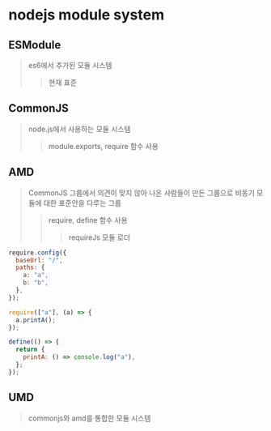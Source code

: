 # nodejs module system

## ESModule

> es6에서 추가된 모듈 시스템
>
> > 현재 표준

## CommonJS

> node.js에서 사용하는 모듈 시스템
>
> > module.exports, require 함수 사용

## AMD

> CommonJS 그룹에서 의견이 맞지 않아 나온 사람들이 만든 그룹으로 비동기 모듈에 대한 표준안을 다루는 그룹
>
> > require, define 함수 사용
> >
> > > requireJs 모듈 로더

```js
require.config({
  baseUrl: "/",
  paths: {
    a: "a",
    b: "b",
  },
});

require(["a"], (a) => {
  a.printA();
});

define(() => {
  return {
    printA: () => console.log("a"),
  };
});
```

## UMD

> commonjs와 amd를 통합한 모듈 시스템
